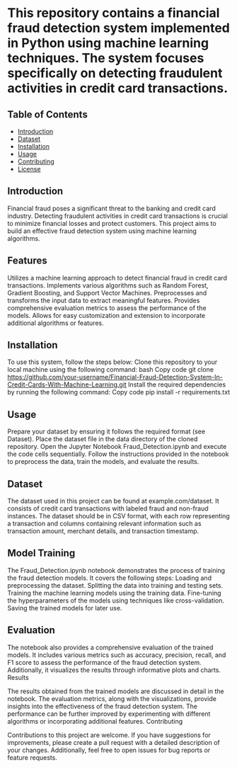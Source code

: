 # This repository contains a financial fraud detection system implemented in Python using machine learning techniques. The system focuses specifically on detecting fraudulent activities in credit card transactions.

## Table of Contents

- [Introduction](#introduction)
- [Dataset](#dataset)
- [Installation](#installation)
- [Usage](#usage)
- [Contributing](#contributing)
- [License](#license)

## Introduction

Financial fraud poses a significant threat to the banking and credit card industry. Detecting fraudulent activities in credit card transactions is crucial to minimize financial losses and protect customers. This project aims to build an effective fraud detection system using machine learning algorithms.

## Features

Utilizes a machine learning approach to detect financial fraud in credit card transactions.
Implements various algorithms such as Random Forest, Gradient Boosting, and Support Vector Machines.
Preprocesses and transforms the input data to extract meaningful features.
Provides comprehensive evaluation metrics to assess the performance of the models.
Allows for easy customization and extension to incorporate additional algorithms or features.

## Installation

To use this system, follow the steps below:
Clone this repository to your local machine using the following command:
bash
Copy code
git clone https://github.com/your-username/Financial-Fraud-Detection-System-In-Credit-Cards-With-Machine-Learning.git
Install the required dependencies by running the following command:
Copy code
pip install -r requirements.txt

## Usage

Prepare your dataset by ensuring it follows the required format (see Dataset).
Place the dataset file in the data directory of the cloned repository.
Open the Jupyter Notebook Fraud_Detection.ipynb and execute the code cells sequentially.
Follow the instructions provided in the notebook to preprocess the data, train the models, and evaluate the results.

## Dataset

The dataset used in this project can be found at example.com/dataset. It consists of credit card transactions with labeled fraud and non-fraud instances. The dataset should be in CSV format, with each row representing a transaction and columns containing relevant information such as transaction amount, merchant details, and transaction timestamp.

## Model Training

The Fraud_Detection.ipynb notebook demonstrates the process of training the fraud detection models. It covers the following steps:
Loading and preprocessing the dataset.
Splitting the data into training and testing sets.
Training the machine learning models using the training data.
Fine-tuning the hyperparameters of the models using techniques like cross-validation.
Saving the trained models for later use.

## Evaluation

The notebook also provides a comprehensive evaluation of the trained models. It includes various metrics such as accuracy, precision, recall, and F1 score to assess the performance of the fraud detection system. Additionally, it visualizes the results through informative plots and charts.
Results

The results obtained from the trained models are discussed in detail in the notebook. The evaluation metrics, along with the visualizations, provide insights into the effectiveness of the fraud detection system. The performance can be further improved by experimenting with different algorithms or incorporating additional features.
Contributing

Contributions to this project are welcome. If you have suggestions for improvements, please create a pull request with a detailed description of your changes. Additionally, feel free to open issues for bug reports or feature requests.
